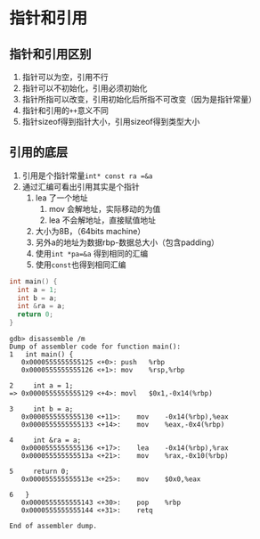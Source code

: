 # 指针和引用

## 指针和引用区别

1. 指针可以为空，引用不行
2. 指针可以不初始化，引用必须初始化
3. 指针所指可以改变，引用初始化后所指不可改变（因为是指针常量）
4. 指针和引用的`++`意义不同
5. 指针sizeof得到指针大小，引用sizeof得到类型大小

## 引用的底层

1. 引用是个指针常量`int* const ra =&a`
2. 通过汇编可看出引用其实是个指针
   1. lea 了一个地址
      1. mov 会解地址，实际移动的为值
      2. lea 不会解地址，直接赋值地址
   2. 大小为8B，（64bits machine）
   3. 另外a的地址为数据rbp-数据总大小（包含padding）
   4. 使用`int *pa=&a` 得到相同的汇编
   5. 使用`const`也得到相同汇编

```cpp
int main() {
  int a = 1;
  int b = a;
  int &ra = a;
  return 0;
}
```

```x86asm
gdb> disassemble /m
Dump of assembler code for function main():
1	int main() {
   0x0000555555555125 <+0>:	push   %rbp
   0x0000555555555126 <+1>:	mov    %rsp,%rbp

2	  int a = 1;
=> 0x0000555555555129 <+4>:	movl   $0x1,-0x14(%rbp)

3	  int b = a;
   0x0000555555555130 <+11>:	mov    -0x14(%rbp),%eax
   0x0000555555555133 <+14>:	mov    %eax,-0x4(%rbp)

4	  int &ra = a;
   0x0000555555555136 <+17>:	lea    -0x14(%rbp),%rax
   0x000055555555513a <+21>:	mov    %rax,-0x10(%rbp)

5	  return 0;
   0x000055555555513e <+25>:	mov    $0x0,%eax

6	}
   0x0000555555555143 <+30>:	pop    %rbp
   0x0000555555555144 <+31>:	retq   

End of assembler dump.
```